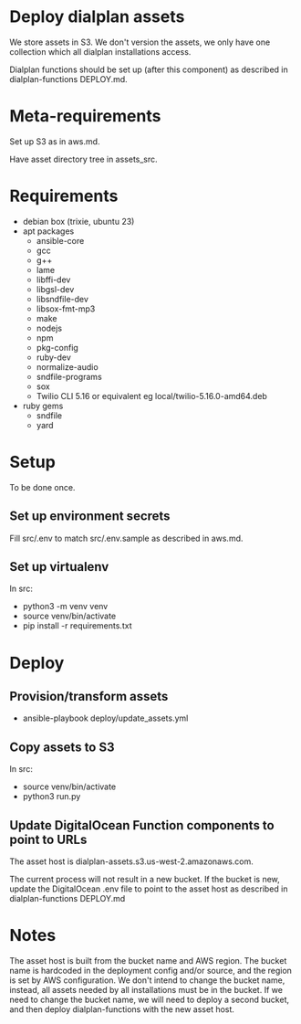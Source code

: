 # Deploy dialplan assets

We store assets in S3. We don't version the assets, we only have one collection which all dialplan installations access.

Dialplan functions should be set up (after this component) as described in dialplan-functions DEPLOY.md.

# Meta-requirements

Set up S3 as in aws.md.

Have asset directory tree in assets_src.

# Requirements

- debian box (trixie, ubuntu 23)
- apt packages
  - ansible-core
  - gcc
  - g++
  - lame
  - libffi-dev
  - libgsl-dev
  - libsndfile-dev
  - libsox-fmt-mp3
  - make
  - nodejs
  - npm
  - pkg-config
  - ruby-dev
  - normalize-audio
  - sndfile-programs
  - sox
  - Twilio CLI 5.16 or equivalent eg local/twilio-5.16.0-amd64.deb
- ruby gems    
  - sndfile
  - yard

# Setup

To be done once.

## Set up environment secrets

Fill src/.env to match src/.env.sample as described in aws.md.

## Set up virtualenv

In src:

- python3 -m venv venv
- source venv/bin/activate
- pip install -r requirements.txt

# Deploy

## Provision/transform assets

- ansible-playbook deploy/update_assets.yml

## Copy assets to S3

In src:

- source venv/bin/activate
- python3 run.py

## Update DigitalOcean Function components to point to URLs

The asset host is dialplan-assets.s3.us-west-2.amazonaws.com.

The current process will not result in a new bucket. If the bucket is new, update the DigitalOcean .env file to point to the asset host as described in dialplan-functions DEPLOY.md

# Notes

The asset host is built from the bucket name and AWS region. The bucket name is hardcoded in the deployment config and/or source, and the region is set by AWS configuration. We don't intend to change the bucket name, instead, all assets needed by all installations must be in the bucket. If we need to change the bucket name, we will need to deploy a second bucket, and then deploy dialplan-functions with the new asset host.
